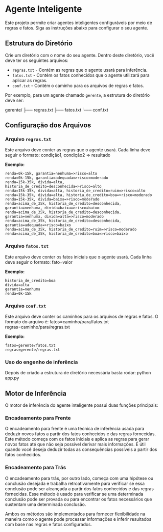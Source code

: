 # Agente Inteligente

Este projeto permite criar agentes inteligentes configuráveis por meio de regras e fatos. Siga as instruções abaixo para configurar o seu agente.

## Estrutura do Diretório

Crie um diretório com o nome do seu agente. Dentro deste diretório, você deve ter os seguintes arquivos:

- `regras.txt` - Contém as regras que o agente usará para inferência.
- `fatos.txt` - Contém os fatos conhecidos que o agente utilizará para aplicar as regras.
- `conf.txt` - Contém o caminho para os arquivos de regras e fatos.

Por exemplo, para um agente chamado `gerente`, a estrutura do diretório deve ser:

gerente/
    ├── regras.txt
    ├── fatos.txt
    └── conf.txt


## Configuração dos Arquivos

### Arquivo `regras.txt`

Este arquivo deve conter as regras que o agente usará. Cada linha deve seguir o formato:
condição1, condição2 => resultado

**Exemplo:**

```plaintext
renda=0k-15k, garantia=nenhuma=>risco=alto
renda=0k-15k, garantia=adequada=>risco=moderado
renda=15k-35k, divida=alta, historia_de_credito=desconhecida=>risco=alto
renda=15k-35k, divida=alta, historia_de_credito=ruim=>risco=alto
renda=15k-35k, divida=alta, historia_de_credito=boa=>risco=moderado
renda=15k-35k, divida=baixa=>risco=moderado
renda=acima_de_35k, historia_de_credito=desconhecida, garantia=nenhuma, divida=baixa=>risco=baixo
renda=acima_de_35k, historia_de_credito=desconhecida, garantia=nenhuma, divida=alta=>risco=moderado
renda=acima_de_35k, historia_de_credito=desconhecida, garantia=adequada=>risco=baixo
renda=acima_de_35k, historia_de_credito=ruim=>risco=moderado
renda=acima_de_35k, historia_de_credito=boa=>risco=baixo
```

### Arquivo `fatos.txt`

Este arquivo deve conter os fatos iniciais que o agente usará. Cada linha deve seguir o formato:
fato=valor

**Exemplo:**
```plaintext
historia_de_credito=boa
divida=alta          
garantia=nenhuma
renda=0k-15k
```

### Arquivo `conf.txt`

Este arquivo deve conter os caminhos para os arquivos de regras e fatos. O formato do arquivo é:
fatos=caminho/para/fatos.txt
regras=caminho/para/regras.txt

**Exemplo:**
```plaintext
fatos=gerente/fatos.txt
regras=gerente/regras.txt
```


### Uso do engenho de inferência

Depois de criado a estrutura de diretório necessária basta rodar: python app.py

## Motor de Inferência

O motor de inferência do agente inteligente possui duas funções principais:

### Encadeamento para Frente

O encadeamento para frente é uma técnica de inferência usada para deduzir novos fatos a partir dos fatos conhecidos e das regras fornecidas. Este método começa com os fatos iniciais e aplica as regras para gerar novos fatos até que não seja possível derivar mais informações. É útil quando você deseja deduzir todas as consequências possíveis a partir dos fatos conhecidos.

### Encadeamento para Trás

O encadeamento para trás, por outro lado, começa com uma hipótese ou conclusão desejada e trabalha retroativamente para verificar se essa conclusão pode ser alcançada a partir dos fatos conhecidos e das regras fornecidas. Esse método é usado para verificar se uma determinada conclusão pode ser provada ou para encontrar os fatos necessários que sustentam uma determinada conclusão.

Ambos os métodos são implementados para fornecer flexibilidade na maneira como o agente pode processar informações e inferir resultados com base nas regras e fatos configurados.

